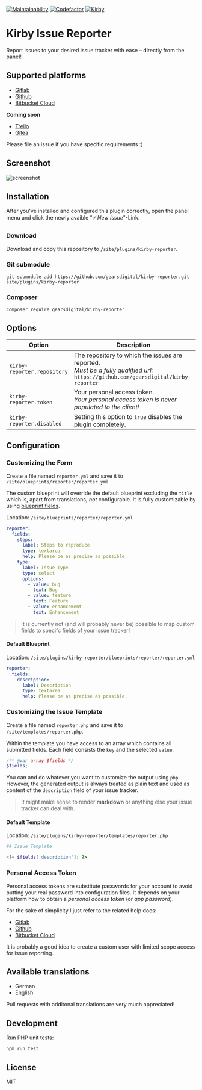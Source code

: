 
[![Maintainability](https://img.shields.io/codeclimate/maintainability/gearsdigital/kirby-reporter.svg)](https://codeclimate.com/github/gearsdigital/kirby-reporter)
[![Codefactor](https://img.shields.io/codefactor/grade/github/gearsdigital/kirby-reporter.svg)](https://www.codefactor.io/repository/github/gearsdigital/kirby-reporter)
[![Kirby](https://img.shields.io/badge/kirby-3-brightgreen.svg)](https://getkirby.com/)

# Kirby Issue Reporter

Report issues to your desired issue tracker with ease – directly from the panel!

## Supported platforms
- [Gitlab](https://gitlab.com)
- [Github](https://github.com)
- [Bitbucket Cloud](https://bitbucket.org)

**Coming soon**
- [Trello](https://trello.com)
- [Gitea](https://gitea.io)

Please file an issue if you have specific requirements :)

## Screenshot

![screenshot](https://user-images.githubusercontent.com/965069/60097385-95a1cf00-9753-11e9-8650-34a9b4d0b7c0.png)

## Installation

After you've installed and configured this plugin correctly, open the panel menu and click the newly avaible "*⚡ New Issue*"-Link.

### Download

Download and copy this repository to `/site/plugins/kirby-reporter`.

### Git submodule

```
git submodule add https://github.com/gearsdigital/kirby-reporter.git site/plugins/kirby-reporter
```

### Composer

```
composer require gearsdigital/kirby-reporter
```
## Options
| Option | Description |
| --- | --- |
| `kirby-reporter.repository` | The repository to which the issues are reported.<br>*Must be a fully qualified url:* `https://github.com/gearsdigital/kirby-reporter`|
| `kirby-reporter.token` | Your personal access token.<br>*Your personal access token is never populated to the client!* |
| `kirby-reporter.disabled` | Setting this option to `true` disables the plugin completely. |

## Configuration

### Customizing the Form

Create a file named `reporter.yml` and save it to `/site/blueprints/reporter/reporter.yml`

The custom blueprint will override the default blueprint excluding the `title` which is, apart from translations, _not_ configurable. It is fully customizable by using [blueprint fields](https://getkirby.com/docs/guide/blueprints/fields).

Location: `/site/blueprints/reporter/reporter.yml`

```yml
reporter:
  fields:
    steps:
      label: Steps to reproduce
      type: textarea
      help: Please be as precise as possible.
    type:
      label: Issue Type
      type: select
      options:
        - value: bug
          text: Bug
        - value: feature
          text: Feature
        - value: enhancement
          text: Enhancement
``` 
> It is currently not (and will probably never be) possible to map custom fields to specifc fields of your issue tracker!

#### Default Blueprint

Location: `/site/plugins/kirby-reporter/blueprints/reporter/reporter.yml`

```yml
reporter:
  fields:
    description:
      label: Description
      type: textarea
      help: Please be as precise as possible.
```

### Customizing the Issue Template

Create a file named `reporter.php` and save it to `/site/templates/reporter.php`.

Within the template you have access to an array which contains all submitted fields. Each field consists the `key` and the selected `value`.

```php
/** @var array $fields */
$fields;
```

You can and do whatever you want to customize the output using `php`. However, the generated output is always treated as plain text and used as content of the `description` field of your issue tracker.

>It might make sense to render **markdown** or anything else your issue tracker can deal with.

#### Default Template

Location: `/site/plugins/kirby-reporter/templates/reporter.php`

```php
## Issue Template

<?= $fields['description']; ?>
```

### Personal Access Token

Personal access tokens are substitute passwords for your account to avoid putting your real password into configuration files. It depends on your platform how to obtain a *personal access token* (or *app password*).

For the sake of simplicity I just refer to the related help docs:

- [Gitlab](https://docs.gitlab.com/ee/user/profile/personal_access_tokens.html)
- [Github](https://help.github.com/en/articles/creating-a-personal-access-token-for-the-command-line)
- [Bitbucket Cloud](https://confluence.atlassian.com/bitbucket/app-passwords-828781300.html)

It is probably a good idea to create a custom user with limited scope access for issue reporting.

## Available translations

- German
- English

Pull requests with additonal translations are very much appreciated!

## Development

Run PHP unit tests:
```
npm run test
```

## License

MIT

